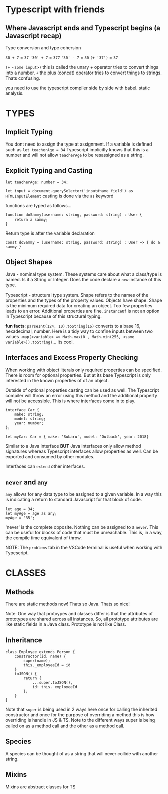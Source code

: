 # Typescript with friends

## Where Javascript ends and Typescript begins (a Javascript recap)

Type conversion and type cohersion

`30 + 7` = `37`
`'30' + 7` = `377`
`'30' - 7` = `30`
`(+ '37')` = `37`

`(+ <some input>)` this is called the unary + operator tries to convert things into a number. `+` the plus (concat) operator tries to convert things to strings. Thats confusing.

you need to use the typescript compiler side by side with babel. static analysis.

# TYPES

## Implicit Typing

You dont need to assign the type at assignment. If a variable is defined such as `let teacherAge = 34` Typescript implicitly knows that this is a number and will not allow `teacherAge` to be resassigned as a string.

## Explicit Typing and Casting

`let teacherAge: number = 34;`

`let input = document.querySelector('input#name_field') as HTMLInputElement`
casting is done via the `as` keyword

functions are typed as follows...

```
function doSammy(username: string, password: string) : User {
    return a sammy;
}
```

Return type is after the variable declaration

`const doSammy = (username: string, password: string) : User => { do a sammy }`

## Object Shapes

Java - nominal type system. These systems care about what a class/type is named. Is it a String or Integer. Does the code declare a `new` instance of this type.

Typescript - structural type system. Shape refers to the names of the properties and the types of the property values. Objects have shape. Shape is the minimum required data for creating an object. Too few properties leads to an error. Additional properties are fine. `instanceOf` is not an option in Typescript because of this structural typing.

**fun facts**: `parseInt(124, 10).toString(16)` converts to a base 16, hexadecimal, number.
Here is a tidy way to confine inputs between two values `.map(<variable> => Math.max(0 , Math.min(255, <same variable>)).toString)`... Its cool.

## Interfaces and Excess Property Checking

When working with object literals only required properties can be specified. There is room for optional properties. But at its base Typescript is only interested in the known properties of of an object.

Outside of optional properties casting can be used as well. The Typescript compiler will throw an error using this method and the additional property will not be accessible. This is where interfaces come in to play.

```
interface Car {
    make: string;
    model: string;
    year: number;
};

let myCar: Car = { make: 'Subaru', model: 'Outback', year: 2018}
```

Similar to a Java interface **BUT** Java interfaces only allow method signatures whereas Typescript interfaces allow properties as well. Can be exported and consumed by other modules.

Interfaces can `extend` other interfaces.

## `never` and `any`

`any` allows for any data type to be assigned to a given variable. In a way this is indicating a return to standard Javascript for that block of code.

```
let age = 34;
let myAge = age as any;
myAge = '35';
```

'never' is the complete opposite. Nothing can be assigned to a `never`. This can be useful for blocks of code that must be unreachable. This is, in a way, the compile time equivalent of throw.

NOTE: The `problems` tab in the VSCode terminal is useful when working with Typescript.

# CLASSES

## Methods

There are static methods now! Thats so Java. Thats so nice!

Note: One way that protoypes and classes differ is that the attributes of prototypes are shared across all instances. So, all prototype attributes are like static fields in a Java class. Prototype is not like Class.

## Inheritance

```
class Employee extends Person {
    constructor(id, name) {
        super(name);
        this._employeeId = id
    }
    toJSON() {
        return {
            ...super.toJSON(),
            id: this._employeeId
        };
    }
}
```

Note that `super` is being used in 2 ways here once for calling the inherited constructor and once for the purpose of overriding a method this is how overriding is handle in JS & TS. Note to the different ways super is being called on as a method call and the other as a method call.

## Species

A species can be thought of as a string that will never collide with another string.

## Mixins

Mixins are abstract classes for TS
